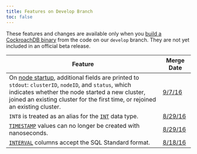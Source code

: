 ```yaml
---
title: Features on Develop Branch
toc: false
---
```


These features and changes are available only when you <a href="install-cockroachdb.html">build a CockroachDB binary</a> from the code on our <code>develop</code> branch. They are not yet included in an official beta release.

Feature | Merge Date
--------|-----------
On [node startup](start-a-node.html#standard-output), additional fields are printed to `stdout`: `clusterID`, `nodeID`, and `status`, which indicates whether the node started a new cluster, joined an existing cluster for the first time, or rejoined an existing cluster. | [9/7/16](https://github.com/cockroachdb/cockroach/pull/9066)
`INT8` is treated as an alias for the [`INT`](int.html) data type. | [8/29/16](https://github.com/cockroachdb/cockroach/pull/8858) 
[`TIMESTAMP`](timestamp.html) values can no longer be created with nanoseconds. | [8/29/16](https://github.com/cockroachdb/cockroach/pull/8864) 
[`INTERVAL`](interval.html) columns accept the SQL Standard format. | [8/18/16](https://github.com/cockroachdb/cockroach/pull/8657)
